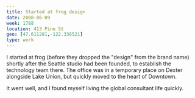 ```yaml
---
title: Started at frog design
date: 2008-06-09
week: 1788
location: 413 Pine St
geo: [47.611281,-122.336521]
type: work
---
```


I started at frog (before they dropped the "design" from the brand name) shortly after the Seattle studio had been founded, to establish the technology team there. The office was in a temporary place on Dexter alongside Lake Union, but quickly moved to the heart of Downtown.

It went well, and I found myself living the global consultant life quickly.
